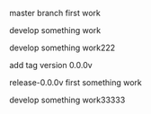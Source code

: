 master branch first work

develop something work

develop something work222

add tag version 0.0.0v

release-0.0.0v first something work

develop something work33333